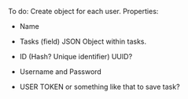 To do:
Create object for each user.
Properties:
- Name
- Tasks (field) JSON Object within tasks.
- ID (Hash? Unique identifier) UUID?
- Username and Password

- USER TOKEN or something like that to save task?
